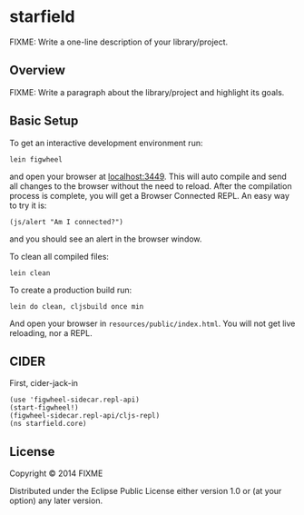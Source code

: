 # starfield

FIXME: Write a one-line description of your library/project.

## Overview

FIXME: Write a paragraph about the library/project and highlight its goals.

## Basic Setup

To get an interactive development environment run:

    lein figwheel

and open your browser at [localhost:3449](http://localhost:3449/).
This will auto compile and send all changes to the browser without the
need to reload. After the compilation process is complete, you will
get a Browser Connected REPL. An easy way to try it is:

    (js/alert "Am I connected?")

and you should see an alert in the browser window.

To clean all compiled files:

    lein clean

To create a production build run:

    lein do clean, cljsbuild once min

And open your browser in `resources/public/index.html`. You will not
get live reloading, nor a REPL. 

## CIDER

First, cider-jack-in

```
(use 'figwheel-sidecar.repl-api)
(start-figwheel!)
(figwheel-sidecar.repl-api/cljs-repl)
(ns starfield.core)
```

## License

Copyright © 2014 FIXME

Distributed under the Eclipse Public License either version 1.0 or (at your option) any later version.
